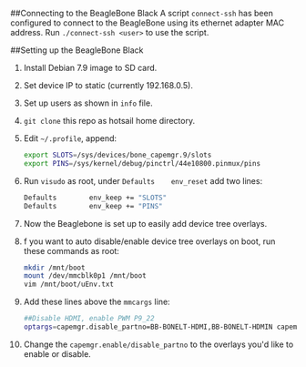 ##Connecting to the BeagleBone Black
A script `connect-ssh` has been configured to connect to the BeagleBone using its ethernet adapter MAC address. Run `./connect-ssh <user>` to use the script.

##Setting up the BeagleBone Black

1. Install Debian 7.9 image to SD card.
1. Set device IP to static (currently 192.168.0.5).
1. Set up users as shown in `info` file.
1. `git clone` this repo as hotsail home directory.
1. Edit `~/.profile`, append:

    ```bash
    export SLOTS=/sys/devices/bone_capemgr.9/slots
    export PINS=/sys/kernel/debug/pinctrl/44e10800.pinmux/pins
    ```

1. Run `visudo` as root, under `Defaults	env_reset` add two lines:

    ```bash
    Defaults        env_keep += "SLOTS"
    Defaults        env_keep += "PINS"
    ```

1. Now the Beaglebone is set up to easily add device tree overlays.
1. f you want to auto disable/enable device tree overlays on boot, run these commands as root:

    ```bash
    mkdir /mnt/boot
    mount /dev/mmcblk0p1 /mnt/boot
    vim /mnt/boot/uEnv.txt
    ```

1. Add these lines above the `mmcargs` line:

	```bash
	##Disable HDMI, enable PWM P9_22
	optargs=capemgr.disable_partno=BB-BONELT-HDMI,BB-BONELT-HDMIN capemgr.enable_partno=am33xx_pwm,bone_pwm_P9_22
	```

1. Change the `capemgr.enable/disable_partno` to the overlays you'd like to enable or disable.